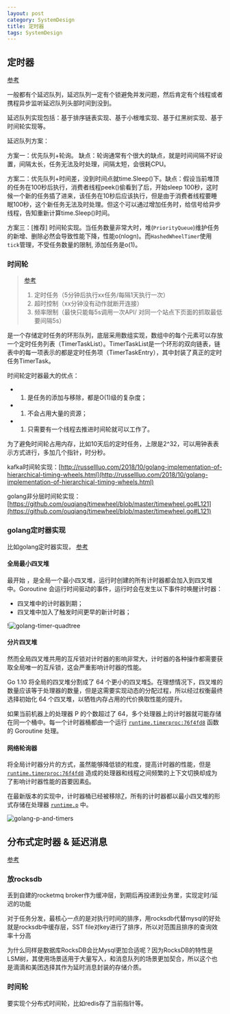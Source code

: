 ```yaml
---
layout: post
category: SystemDesign
title: 定时器
tags: SystemDesign
---
```


## 定时器

[参考](https://www.bookstack.cn/read/system-design/cn-task-scheduler.md)

一般都有个延迟队列，延迟队列一定有个锁避免并发问题，然后肯定有个线程或者携程异步监听延迟队列头部时间到没到。  



延迟队列实现包括：基于排序链表实现、基于小根堆实现、基于红黑树实现、基于时间轮实现等。



延迟队列方案：

方案一：优先队列+轮询。 缺点：轮询通常有个很大的缺点，就是时间间隔不好设置，间隔太长，任务无法及时处理，间隔太短，会很耗CPU。

方案二：优先队列+时间差，没到时间点就time.Sleep()下。缺点：假设当前堆顶的任务在100秒后执行，消费者线程peek()偷看到了后，开始sleep 100秒，这时候一个新的任务插了进来，该任务在10秒后应该执行，但是由于消费者线程要睡眠100秒，这个新任务无法及时处理。但这个可以通过增加任务时，给信号给异步线程，告知重新计算time.Sleep()时间。

方案三：[推荐] 时间轮实现。当任务数量非常大时，堆(`PriorityQueue`)维护任务的新增、删除必然会导致性能下降，性能o(nlogn)。而`HashedWheelTimer`使用`tick`管理，不受任务数量的限制, 添加任务是o(1)。



### 时间轮

> [参考](https://my.oschina.net/anur/blog/2252539)
>
> 1. 定时任务（5分钟后执行xx任务/每隔1天执行一次）
> 2. 超时控制（xx分钟没有动作就断开连接）
> 3. 频率限制（最快只能每5s调用一次API/ 对同一个站点下页面的抓取最低要间隔5s）

是一个存储定时任务的环形队列，底层采用数组实现，数组中的每个元素可以存放一个定时任务列表（TimerTaskList）。TimerTaskList是一个环形的双向链表，链表中的每一项表示的都是定时任务项（TimerTaskEntry），其中封装了真正的定时任务TimerTask。



时间轮定时器最大的优点：

- 1. 是任务的添加与移除，都是O(1)级的复杂度；
- 1. 不会占用大量的资源；
- 1. 只需要有一个线程去推进时间轮就可以工作了。



为了避免时间轮占用内存，比如10天后的定时任务，上限是2^32，可以用钟表表示方式进行，多加几个指针，时分秒。

kafka时间轮实现：[http://russellluo.com/2018/10/golang-implementation-of-hierarchical-timing-wheels.html](http://russellluo.com/2018/10/golang-implementation-of-hierarchical-timing-wheels.html)



golang非分层时间轮实现：[https://github.com/ouqiang/timewheel/blob/master/timewheel.go#L121](https://github.com/ouqiang/timewheel/blob/master/timewheel.go#L121)



### golang定时器实现

比如golang定时器实现， [参考](https://draveness.me/golang/docs/part3-runtime/ch06-concurrency/golang-timer/)

#### 全局最小四叉堆

最开始 ，是全局一个最小四叉堆，运行时创建的所有计时器都会加入到四叉堆中。Goroutine 会运行时间驱动的事件，运行时会在发生以下事件时唤醒计时器：

- 四叉堆中的计时器到期；
- 四叉堆中加入了触发时间更早的新计时器；

!![golang-timer-quadtree](https://cdn.jsdelivr.net/gh/mafulong/mdPic@vv3/v3/20210406150652.png)

#### 分片四叉堆

然而全局四叉堆共用的互斥锁对计时器的影响非常大，计时器的各种操作都需要获取全局唯一的互斥锁，这会严重影响计时器的性能。

Go 1.10 将全局的四叉堆分割成了 64 个更小的四叉堆[5](https://draveness.me/golang/docs/part3-runtime/ch06-concurrency/golang-timer/#fn:5)。在理想情况下，四叉堆的数量应该等于处理器的数量，但是这需要实现动态的分配过程，所以经过权衡最终选择初始化 64 个四叉堆，以牺牲内存占用的代价换取性能的提升。

如果当前机器上的处理器 P 的个数超过了 64，多个处理器上的计时器就可能存储在同一个桶中。每一个计时器桶都由一个运行 [`runtime.timerproc:76f4fd8`](https://draveness.me/golang/tree/runtime.timerproc:76f4fd8) 函数的 Goroutine 处理。


#### 网络轮询器

将全局计时器分片的方式，虽然能够降低锁的粒度，提高计时器的性能，但是 [`runtime.timerproc:76f4fd8`](https://draveness.me/golang/tree/runtime.timerproc:76f4fd8) 造成的处理器和线程之间频繁的上下文切换却成为了影响计时器性能的首要因素[6](https://draveness.me/golang/docs/part3-runtime/ch06-concurrency/golang-timer/#fn:6)。



在最新版本的实现中，计时器桶已经被移除[7](https://draveness.me/golang/docs/part3-runtime/ch06-concurrency/golang-timer/#fn:7)，所有的计时器都以最小四叉堆的形式存储在处理器 [`runtime.p`](https://draveness.me/golang/tree/runtime.p) 中。

![golang-p-and-timers](https://cdn.jsdelivr.net/gh/mafulong/mdPic@vv3/v3/20210406150836.png)

## 分布式定时器 & 延迟消息

[参考](https://cloud.tencent.com/developer/article/1573261)

### 放rocksdb

丢到自建的rocketmq broker作为缓冲层，到期后再投递到业务里，实现定时/延迟的功能



对于任务分发，最核心一点的是对执行时间的排序，用rocksdb代替mysql的好处就是rocksdb中缓存层，SST file对key进行了排序，所以对范围且排序的查询效率十分高



为什么同样是数据库RocksDB会比Mysql更加合适呢？因为RocksDB的特性是LSM树，其使用场景适用于大量写入，和消息队列的场景更加契合，所以这个也是滴滴和美团选择其作为延时消息封装的存储介质。

### 时间轮

要实现个分布式时间轮，比如redis存了当前指针等。

